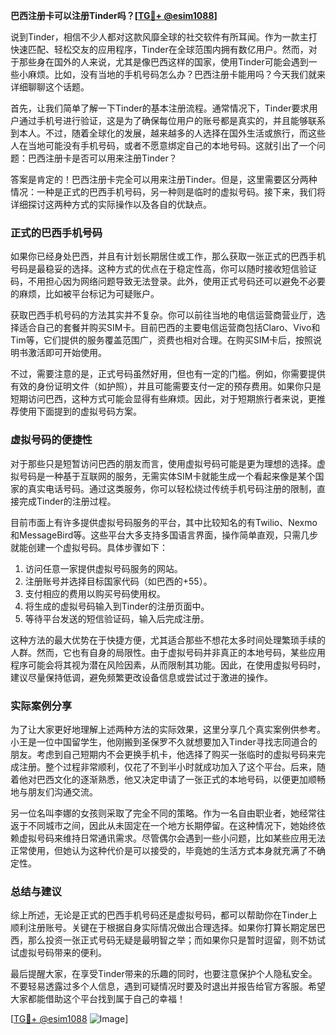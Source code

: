 **巴西注册卡可以注册Tinder吗？[[TG💪+ @esim1088](https://t.me/s/esim1088)]**

说到Tinder，相信不少人都对这款风靡全球的社交软件有所耳闻。作为一款主打快速匹配、轻松交友的应用程序，Tinder在全球范围内拥有数亿用户。然而，对于那些身在国外的人来说，尤其是像巴西这样的国家，使用Tinder可能会遇到一些小麻烦。比如，没有当地的手机号码怎么办？巴西注册卡能用吗？今天我们就来详细聊聊这个话题。

首先，让我们简单了解一下Tinder的基本注册流程。通常情况下，Tinder要求用户通过手机号进行验证，这是为了确保每位用户的账号都是真实的，并且能够联系到本人。不过，随着全球化的发展，越来越多的人选择在国外生活或旅行，而这些人在当地可能没有手机号码，或者不愿意绑定自己的本地号码。这就引出了一个问题：巴西注册卡是否可以用来注册Tinder？

答案是肯定的！巴西注册卡完全可以用来注册Tinder。但是，这里需要区分两种情况：一种是正式的巴西手机号码，另一种则是临时的虚拟号码。接下来，我们将详细探讨这两种方式的实际操作以及各自的优缺点。

### 正式的巴西手机号码

如果你已经身处巴西，并且有计划长期居住或工作，那么获取一张正式的巴西手机号码是最稳妥的选择。这种方式的优点在于稳定性高，你可以随时接收短信验证码，不用担心因为网络问题导致无法登录。此外，使用正式号码还可以避免不必要的麻烦，比如被平台标记为可疑账户。

获取巴西手机号码的方法其实并不复杂。你可以前往当地的电信运营商营业厅，选择适合自己的套餐并购买SIM卡。目前巴西的主要电信运营商包括Claro、Vivo和Tim等，它们提供的服务覆盖范围广，资费也相对合理。在购买SIM卡后，按照说明书激活即可开始使用。

不过，需要注意的是，正式号码虽然好用，但也有一定的门槛。例如，你需要提供有效的身份证明文件（如护照），并且可能需要支付一定的预存费用。如果你只是短期访问巴西，这种方式可能会显得有些麻烦。因此，对于短期旅行者来说，更推荐使用下面提到的虚拟号码方案。

### 虚拟号码的便捷性

对于那些只是短暂访问巴西的朋友而言，使用虚拟号码可能是更为理想的选择。虚拟号码是一种基于互联网的服务，无需实体SIM卡就能生成一个看起来像是某个国家的真实电话号码。通过这类服务，你可以轻松绕过传统手机号码注册的限制，直接完成Tinder的注册过程。

目前市面上有许多提供虚拟号码服务的平台，其中比较知名的有Twilio、Nexmo和MessageBird等。这些平台大多支持多国语言界面，操作简单直观，只需几步就能创建一个虚拟号码。具体步骤如下：

1. 访问任意一家提供虚拟号码服务的网站。
2. 注册账号并选择目标国家代码（如巴西的+55）。
3. 支付相应的费用以购买号码使用权。
4. 将生成的虚拟号码输入到Tinder的注册页面中。
5. 等待平台发送的短信验证码，输入后完成注册。

这种方法的最大优势在于快捷方便，尤其适合那些不想花太多时间处理繁琐手续的人群。然而，它也有自身的局限性。由于虚拟号码并非真正的本地号码，某些应用程序可能会将其视为潜在风险因素，从而限制其功能。因此，在使用虚拟号码时，建议尽量保持低调，避免频繁更改设备信息或尝试过于激进的操作。

### 实际案例分享

为了让大家更好地理解上述两种方法的实际效果，这里分享几个真实案例供参考。小王是一位中国留学生，他刚搬到圣保罗不久就想要加入Tinder寻找志同道合的朋友。考虑到自己短期内不会更换手机卡，他选择了购买一张临时的虚拟号码来完成注册。整个过程非常顺利，仅花了不到半小时就成功加入了这个平台。后来，随着他对巴西文化的逐渐熟悉，他又决定申请了一张正式的本地号码，以便更加顺畅地与朋友们沟通交流。

另一位名叫李娜的女孩则采取了完全不同的策略。作为一名自由职业者，她经常往返于不同城市之间，因此从未固定在一个地方长期停留。在这种情况下，她始终依赖虚拟号码来维持日常通讯需求。尽管偶尔会遇到一些小问题，比如某些应用无法正常使用，但她认为这种代价是可以接受的，毕竟她的生活方式本身就充满了不确定性。

### 总结与建议

综上所述，无论是正式的巴西手机号码还是虚拟号码，都可以帮助你在Tinder上顺利注册账号。关键在于根据自身实际情况做出合理选择。如果你打算长期定居巴西，那么投资一张正式号码无疑是最明智之举；而如果你只是暂时逗留，则不妨试试虚拟号码带来的便利。

最后提醒大家，在享受Tinder带来的乐趣的同时，也要注意保护个人隐私安全。不要轻易透露过多个人信息，遇到可疑情况时要及时退出并报告给官方客服。希望大家都能借助这个平台找到属于自己的幸福！

[[TG💪+ @esim1088](https://t.me/s/esim1088) ![Image](https://i.postimg.cc/4NQfJmqS/Snipaste-2025-05-13-00-14-12.png)]